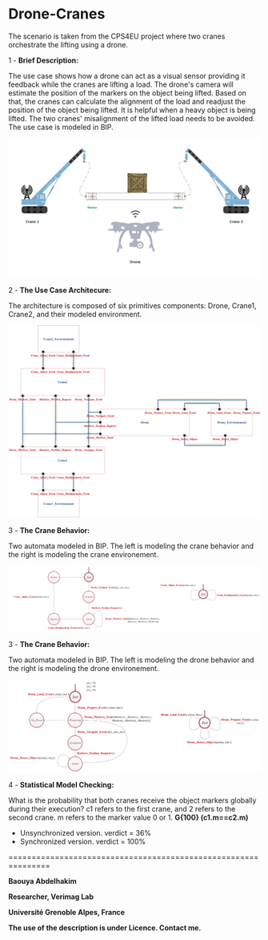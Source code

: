 # Drone-Cranes
The scenario is taken from the CPS4EU project where two cranes orchestrate the lifting using a drone.

1 - **Brief Description:**

The use case shows how a drone can act as a visual sensor providing it feedback while the cranes are lifting a load. The drone's camera will estimate the position of the markers on the object being lifted. Based on that, the cranes can calculate the alignment of the load and readjust the position of the object being lifted. It is helpful when a heavy object is being lifted. The two cranes' misalignment of the lifted load  needs to be avoided. The use case is modeled in BIP.

![Alt text](images/cranesanddrones.jpg) 

2 - **The Use Case Architecure:**

The architecture is composed of six primitives components: Drone, Crane1, Crane2, and their modeled environment.

![Alt text](images/arch.jpg) 


3 - **The Crane Behavior:**

Two automata modeled in BIP. The left is modeling the crane behavior and the right is modeling the crane environement.

![Alt text](images/cranes.jpg)


3 - **The Crane Behavior:**

Two automata modeled in BIP. The left is modeling the drone behavior and the right is modeling the drone environement.

![Alt text](images/drones.jpg)


4 - **Statistical Model Checking:**

What is the probability that both cranes receive the object markers globally during their execution? c1 refers to the first crane, and 2 refers to the second crane. m refers to the marker value 0 or 1. ****G{100} (c1.m==c2.m)****

- Unsynchronized version. verdict = 36%
- Synchronized version. verdict = 100% 


===============================================================

****Baouya Abdelhakim****

****Researcher, Verimag Lab****

****Université Grenoble Alpes, France****

****The use of the description is under Licence. Contact me.****
